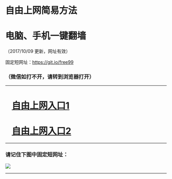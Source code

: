 ﻿# 自由上网简易方法

# 电脑、手机一键翻墙

（2017/10/09 更新，网址有效）

固定短网址：https://git.io/free99

### （微信如打不开，请转到浏览器打开）


***





# &nbsp;&nbsp; <a href="http://ft3176723827.fwq-tz-1001.info/fwqtz01.html?t=100900117539 " target="_blank">自由上网入口1</a>
# &nbsp;&nbsp; <a href="http://ft3209818275.fwq-tz-1002.info/fwqtz02.html?t=100900125673 " target="_blank">自由上网入口2</a>
***

### 请记住下图中固定短网址：

<img src="https://s3-us-west-2.amazonaws.com/fwq-1001/yjfq-20170905okok.png" /> 


***

